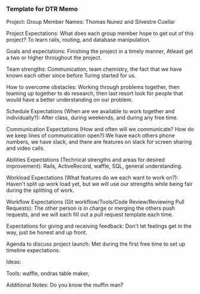 ### Template for DTR Memo
Project:
Group Member Names: Thomas Nunez and Silvestre Cuellar

Project Expectations: What does each group member hope to get out of this project? To learn rails, routing, and database manipulation.

Goals and expectations: Finishing the project in a timely manner, Atleast get a two or higher throughout the project.

Team strengths: Communication, team chemistry, the fact that we have known each other since before Turing started for us.

How to overcome obstacles: Working through problems together, then teaming up together to do research, then last resort look for people that would have a better understanding on our problem.

Schedule Expectations (When are we available to work together and individually?): After class, during weekends, and during any free time.

Communication Expectations (How and often will we communicate? How do we keep lines of communication open?):We have each others phone numbers, we have slack, and there are features on slack for screen sharing and video calls.

Abilities Expectations (Technical strengths and areas for desired improvement): Rails, ActiveRecord, waffle, SQL, general understanding.

Workload Expectations (What features do we each want to work on?): Haven't split up work load yet, but we will use our strengths while being fair during the splitting of work.

Workflow Expectations (Git workflow/Tools/Code Review/Reviewing Pull Requests): The other person is in charge or merging the others push requests, and we will each fill out a pull request template each time.

Expectations for giving and receiving feedback: Don't let feelings get in the way, just be honest and up front.

Agenda to discuss project launch: Met during the first free time to set up timeline expectations.

Ideas:

Tools: waffle, ondras table maker,

Additional Notes: Do you know the muffin man?
